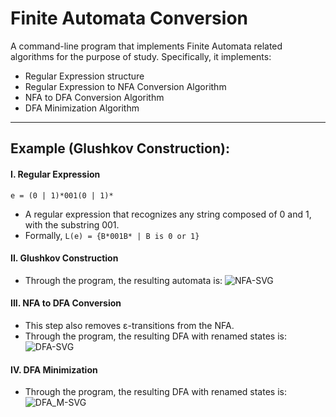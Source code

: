 # Finite Automata Conversion

A command-line program that implements Finite Automata related
algorithms for the purpose of study. Specifically, it implements:
  - Regular Expression structure
  - Regular Expression to NFA Conversion Algorithm
  - NFA to DFA Conversion Algorithm
  - DFA Minimization Algorithm


---

## Example (Glushkov Construction):

#### I. Regular Expression
`e = (0 | 1)*001(0 | 1)*`
- A regular expression that recognizes any string composed of 0 and 1, with the substring 001.
- Formally, `L(e) = {B*001B* | B is 0 or 1}`

#### II. Glushkov Construction
- Through the program, the resulting automata is:
![NFA-SVG](https://raw.githubusercontent.com/water-mizuu/glushkov_construction/master/nfa.svg)

#### III. NFA to DFA Conversion
- This step also removes ε-transitions from the NFA.
- Through the program, the resulting DFA with renamed states is:
![DFA-SVG](https://raw.githubusercontent.com/water-mizuu/glushkov_construction/master/dfa.svg)

#### IV. DFA Minimization
- Through the program, the resulting DFA with renamed states is:
![DFA_M-SVG](https://raw.githubusercontent.com/water-mizuu/glushkov_construction/master/dfa_m.svg)
